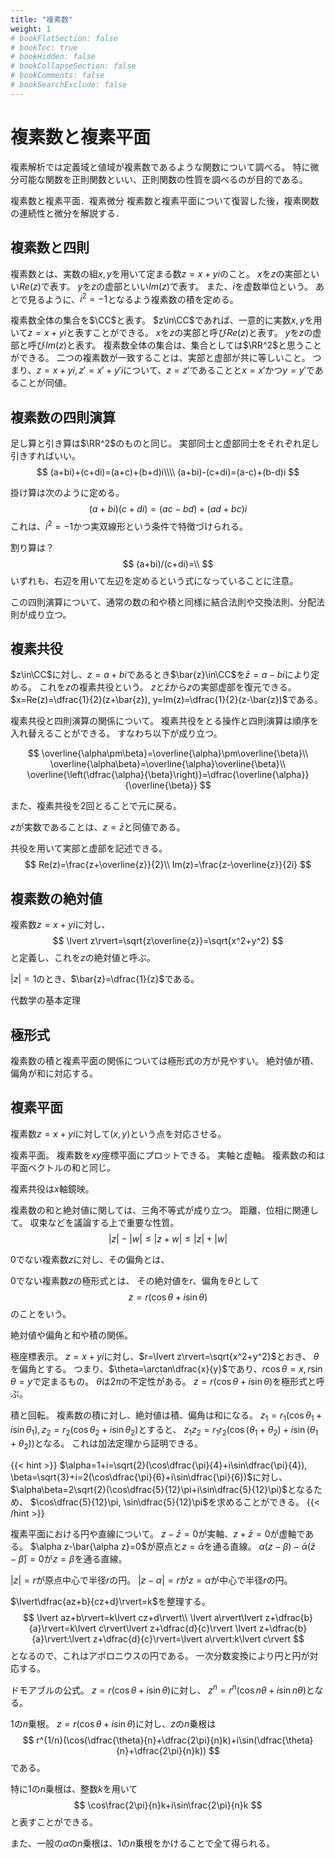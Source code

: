 ```yaml
---
title: "複素数"
weight: 1
# bookFlatSection: false
# bookToc: true
# bookHidden: false
# bookCollapseSection: false
# bookComments: false
# bookSearchExclude: false
---
```


# 複素数と複素平面

複素解析では定義域と値域が複素数であるような関数について調べる。
特に微分可能な関数を正則関数といい、正則関数の性質を調べるのが目的である。

複素数と複素平面．複素微分
複素数と複素平面について復習した後，複素関数の連続性と微分を解説する．

## 複素数と四則

複素数とは、実数の組$x, y$を用いて定まる数$z=x+yi$のこと。
$x$を$z$の実部といい$Re(z)$で表す。
$y$を$z$の虚部といい$Im(z)$で表す。
また、$i$を虚数単位という。
あとで見るように、$i^2=-1$となるよう複素数の積を定める。

複素数全体の集合を$\CC$と表す。
$z\in\CC$であれば、一意的に実数$x, y$を用いて$z=x+yi$と表すことができる。
$x$を$z$の実部と呼び$Re(z)$と表す。
$y$を$z$の虚部と呼び$Im(z)$と表す。
複素数全体の集合は、集合としては$\RR^2$と思うことができる。
二つの複素数が一致することは、実部と虚部が共に等しいこと。
つまり、$z=x+yi, z'=x'+y'i$について、$z=z'$であることと$x=x'$かつ$y=y'$であることが同値。

## 複素数の四則演算

足し算と引き算は$\RR^2$のものと同じ。
実部同士と虚部同士をそれぞれ足し引きすればいい。
$$
	(a+bi)+(c+di)=(a+c)+(b+d)i\\\\
	(a+bi)-(c+di)=(a-c)+(b-d)i
$$

掛け算は次のように定める。
$$
	(a+bi)(c+di)=(ac-bd)+(ad+bc)i
$$
これは、$i^2=-1$かつ実双線形という条件で特徴づけられる。

割り算は？
$$
	(a+bi)/(c+di)=\\
$$
いずれも、右辺を用いて左辺を定めるという式になっていることに注意。

この四則演算について、通常の数の和や積と同様に結合法則や交換法則、分配法則が成り立つ。

## 複素共役

$z\in\CC$に対し、$z=a+bi$であるとき$\bar{z}\in\CC$を$\bar{z}=a-bi$により定める。
これを$z$の複素共役という。
$z$と$\bar{z}$から$z$の実部虚部を復元できる。
$x=Re(z)=\dfrac{1}{2}(z+\bar{z}), y=Im(z)=\dfrac{1}{2}(z-\bar{z})$である。

複素共役と四則演算の関係について。
複素共役をとる操作と四則演算は順序を入れ替えることができる。
すなわち以下が成り立つ。

$$
	\overline{\alpha\pm\beta}=\overline{\alpha}\pm\overline{\beta}\\
	\overline{\alpha\beta}=\overline{\alpha}\overline{\beta}\\
	\overline{\left(\dfrac{\alpha}{\beta}\right)}=\dfrac{\overline{\alpha}}{\overline{\beta}}
$$

また、複素共役を2回とることで元に戻る。

$z$が実数であることは、$z=\bar{z}$と同値である。

共役を用いて実部と虚部を記述できる。
$$
	Re(z)=\frac{z+\overline{z}}{2}\\
	Im(z)=\frac{z-\overline{z}}{2i}
$$

## 複素数の絶対値
複素数$z=x+yi$に対し、
$$
\lvert z\rvert=\sqrt{z\overline{z}}=\sqrt{x^2+y^2}
$$
と定義し、これを$z$の絶対値と呼ぶ。

$\lvert z\rvert=1$のとき、$\bar{z}=\dfrac{1}{z}$である。

代数学の基本定理

## 極形式

複素数の積と複素平面の関係については極形式の方が見やすい。
絶対値が積、偏角が和に対応する。

## 複素平面

複素数$z=x+yi$に対して$(x,y)$という点を対応させる。

複素平面。
複素数を$xy$座標平面にプロットできる。
実軸と虚軸。
複素数の和は平面ベクトルの和と同じ。

複素共役は$x$軸鏡映。

複素数の和と絶対値に関しては、三角不等式が成り立つ。
距離、位相に関連して。
収束などを議論する上で重要な性質。
$$
\lvert z\rvert-\lvert w\rvert\leq\lvert z+w\rvert\leq\lvert z\rvert+\lvert w\rvert
$$

$0$でない複素数$z$に対し、その偏角とは、

$0$でない複素数$z$の極形式とは、
その絶対値を$r$、偏角を$\theta$として
$$
z=r(\cos\theta+i\sin\theta)
$$
のことをいう。

絶対値や偏角と和や積の関係。

極座標表示。
$z=x+yi$に対し、$r=\lvert z\rvert=\sqrt{x^2+y^2}$とおき、
$\theta$を偏角とする。
つまり、$\theta=\arctan\dfrac{x}{y}$であり、$r\cos\theta=x, r\sin\theta=y$で定まるもの。
$\theta$は$2\pi$の不定性がある。
$z=r(\cos\theta+i\sin\theta)$を極形式と呼ぶ。

積と回転。
複素数の積に対し、絶対値は積、偏角は和になる。
$z_1=r_1(\cos\theta_1+i\sin\theta_1), z_2=r_2(\cos\theta_2+i\sin\theta_2)$とすると、
$z_1z_2=r_1r_2(\cos(\theta_1+\theta_2)+i\sin(\theta_1+\theta_2))$となる。
これは加法定理から証明できる。

{{< hint >}}
	$\alpha=1+i=\sqrt{2}(\cos\dfrac{\pi}{4}+i\sin\dfrac{\pi}{4}),
	\beta=\sqrt{3}+i=2(\cos\dfrac{\pi}{6}+i\sin\dfrac{\pi}{6})$に対し、
	$\alpha\beta=2\sqrt{2}(\cos\dfrac{5}{12}\pi+i\sin\dfrac{5}{12}\pi)$となるため、
	$\cos\dfrac{5}{12}\pi, \sin\dfrac{5}{12}\pi$を求めることができる。
{{< /hint >}}

複素平面における円や直線について。
$z-\bar{z}=0$が実軸、$z+\bar{z}=0$が虚軸である。
$\alpha z-\bar{\alpha z}=0$が原点と$z=\bar{\alpha}$を通る直線。
$\alpha(z-\beta)-\bar{\alpha}(\bar{z}-\bar{\beta})=0$が$z=\beta$を通る直線。

$\lvert z\rvert=r$が原点中心で半径$r$の円。
$\lvert z-\alpha\rvert=r$が$z=\alpha$が中心で半径$r$の円。

$\lvert\dfrac{az+b}{cz+d}\rvert=k$を整理する。
$$
	\lvert az+b\rvert=k\lvert cz+d\rvert\\
	\lvert a\rvert\lvert z+\dfrac{b}{a}\rvert=k\lvert c\rvert\lvert z+\dfrac{d}{c}\rvert
	\lvert z+\dfrac{b}{a}\rvert:\lvert z+\dfrac{d}{c}\rvert=\lvert a\rvert:k\lvert c\rvert
$$
となるので、これはアポロニウスの円である。
一次分数変換により円と円が対応する。

ドモアブルの公式。
$z=r(\cos\theta+i\sin\theta)$に対し、
$z^n=r^n(\cos n\theta+i\sin n\theta)$となる。

$1$の$n$乗根。
$z=r(\cos\theta+i\sin\theta)$に対し、$z$の$n$乗根は
$$
	r^{1/n}(\cos(\dfrac{\theta}{n}+\dfrac{2\pi}{n}k)+i\sin(\dfrac{\theta}{n}+\dfrac{2\pi}{n}k))
$$
である。

特に$1$の$n$乗根は、整数$k$を用いて
$$
\cos\frac{2\pi}{n}k+i\sin\frac{2\pi}{n}k
$$
と表すことができる。

また、一般の$\alpha$の$n$乗根は、$1$の$n$乗根をかけることで全て得られる。
